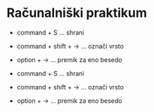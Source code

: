 # Računalniški praktikum

* command + S ... shrani
* command + shift + -> ... označi vrsto
* option + -> ... premik za eno besedo

* command + S ... shrani
* command + shift + -> ... označi vrsto
* option + -> ... premik za eno besedo